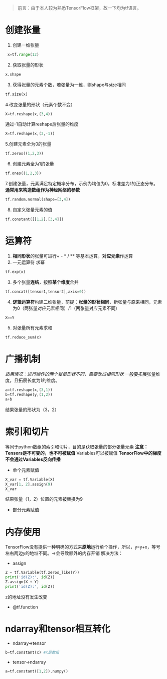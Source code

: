 > 前言：由于本人较为熟悉TensorFlow框架，故一下均为tf语言。
# 创建张量
1. 创建一维张量
```  py
 x=tf.range(12)
 ```
2. 获取张量的形状
``` py
x.shape
```
3. 获得张量的元素个数，若张量为一维，则shape与size相同
``` py
tf.size(x)
```
4.改变张量的形状（元素个数不变）
``` py
X=tf.reshape(x,(3,4))
```
通过-1自动计算reshape后张量的维度
``` py
X=tf.reshape(x,(3,-1))
```
5.创建元素全为0的张量
``` py
tf.zeros((1,2,3))
```
6. 创建元素全为1的张量
``` py
tf.ones((1,2,3))
```
7.创建张量，元素满足特定概率分布，示例为均值为0，标准差为1的正态分布。  **通常用来构造数组作为神经网络的参数**
``` py
tf.random.normal(shape=[3,4])
```
8. 自定义张量元素的值
``` py
tf.constant([[1,2],[3,4]])
```
# 运算符
1. **相同形状**的张量可进行+ - * / ** 等基本运算，**对应元素**作运算
2. 一元运算符 求幂
``` py
tf.exp(x)
```
3. 多个张量**连结**，按照**某个维度**合并
``` py
tf.concat([tensor1,tensor2],axis=0))
```
4. **逻辑运算符**构建二维张量，前提：**张量的形状相同**，新张量与原来相同，元素为0（两张量对应元素相同）/1（两张量对应元素不同）
``` py
X==Y
```
5. 对张量所有元素求和
``` py
tf.reduce_sum(x)
```

# 广播机制
*适用情况：进行操作的两个张量形状不同，需要改成相同形状* 一般要拓展张量维度，且拓展长度为1的维度。
``` py
a=tf.reshape(x,(3,1))
b=tf.reshape(y,(1,2))
a+b
```
结果张量的形状为（3，2）

# 索引和切片
等同于python数组的索引和切片，目的是获取张量的部分张量元素
**注意：Tensors是不可变的，也不可被赋值**     Variables可以被赋值    **TensorFlow中的梯度不会通过Variables反向传播**
- 单个元素赋值
``` py
X_var = tf.Variable(X)
X_var[1, 2].assign(9)
X_var
```
结果张量（1，2）位置的元素被替换为9

- 部分元素赋值

# 内存使用
TensorFlow没有提供一种明确的方式来**原地**运行单个操作，所以，y=y+x，等号左右两边y的地址不同。->会导致额外的内存开销
解决方法：
- assign
``` py
Z = tf.Variable(tf.zeros_like(Y))
print('id(Z):', id(Z))
Z.assign(X + Y)
print('id(Z):', id(Z))

```
z的地址没有发生改变
- @tf.function

# ndarray和tensor相互转化
- ndarray->tensor
``` py
b=tf.constant(x) #x是数组
```
- tensor->ndarray
``` py
a=tf.constant([1,2]).numpy()
```

